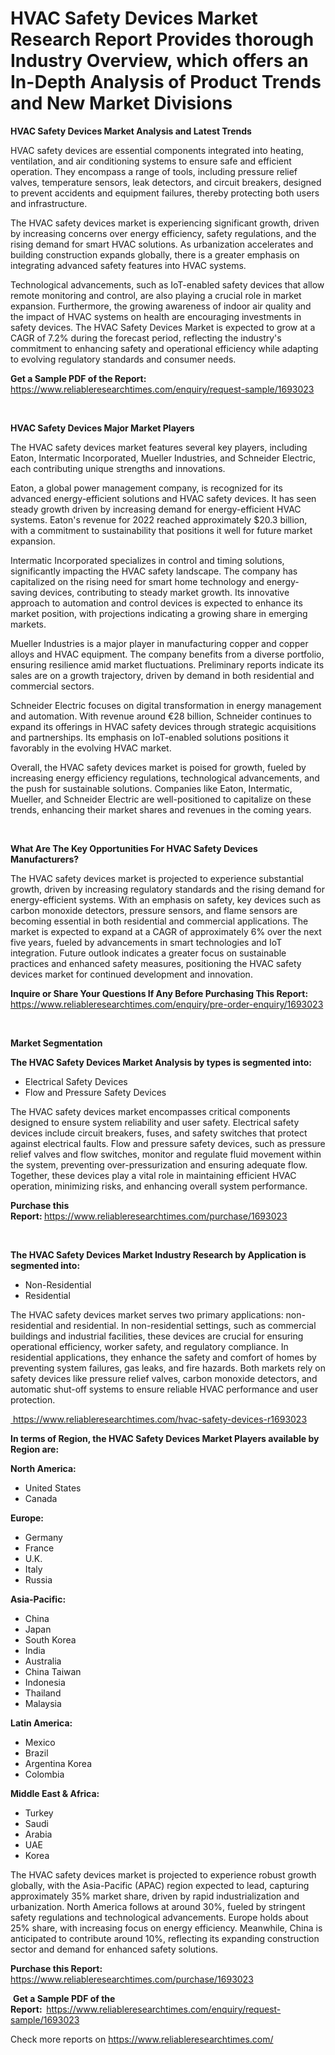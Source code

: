 <p><h1>HVAC Safety Devices Market Research Report Provides thorough Industry Overview, which offers an In-Depth Analysis of Product Trends and New Market Divisions</h1></p><p><strong>HVAC Safety Devices Market Analysis and Latest Trends</strong></p>
<p><p>HVAC safety devices are essential components integrated into heating, ventilation, and air conditioning systems to ensure safe and efficient operation. They encompass a range of tools, including pressure relief valves, temperature sensors, leak detectors, and circuit breakers, designed to prevent accidents and equipment failures, thereby protecting both users and infrastructure.</p><p>The HVAC safety devices market is experiencing significant growth, driven by increasing concerns over energy efficiency, safety regulations, and the rising demand for smart HVAC solutions. As urbanization accelerates and building construction expands globally, there is a greater emphasis on integrating advanced safety features into HVAC systems. </p><p>Technological advancements, such as IoT-enabled safety devices that allow remote monitoring and control, are also playing a crucial role in market expansion. Furthermore, the growing awareness of indoor air quality and the impact of HVAC systems on health are encouraging investments in safety devices. The HVAC Safety Devices Market is expected to grow at a CAGR of 7.2% during the forecast period, reflecting the industry's commitment to enhancing safety and operational efficiency while adapting to evolving regulatory standards and consumer needs.</p></p>
<p><strong>Get a Sample PDF of the Report:&nbsp;</strong> <a href="https://www.reliableresearchtimes.com/enquiry/request-sample/1693023?utm_campaign=3067&utm_medium=2&utm_source=Github&utm_content=ia&utm_term=10042025&utm_id=hvac-safety-devices">https://www.reliableresearchtimes.com/enquiry/request-sample/1693023</a></p>
<p>&nbsp;</p>
<p><strong>HVAC Safety Devices Major Market Players</strong></p>
<p><p>The HVAC safety devices market features several key players, including Eaton, Intermatic Incorporated, Mueller Industries, and Schneider Electric, each contributing unique strengths and innovations.</p><p>Eaton, a global power management company, is recognized for its advanced energy-efficient solutions and HVAC safety devices. It has seen steady growth driven by increasing demand for energy-efficient HVAC systems. Eaton's revenue for 2022 reached approximately $20.3 billion, with a commitment to sustainability that positions it well for future market expansion.</p><p>Intermatic Incorporated specializes in control and timing solutions, significantly impacting the HVAC safety landscape. The company has capitalized on the rising need for smart home technology and energy-saving devices, contributing to steady market growth. Its innovative approach to automation and control devices is expected to enhance its market position, with projections indicating a growing share in emerging markets.</p><p>Mueller Industries is a major player in manufacturing copper and copper alloys and HVAC equipment. The company benefits from a diverse portfolio, ensuring resilience amid market fluctuations. Preliminary reports indicate its sales are on a growth trajectory, driven by demand in both residential and commercial sectors.</p><p>Schneider Electric focuses on digital transformation in energy management and automation. With revenue around €28 billion, Schneider continues to expand its offerings in HVAC safety devices through strategic acquisitions and partnerships. Its emphasis on IoT-enabled solutions positions it favorably in the evolving HVAC market.</p><p>Overall, the HVAC safety devices market is poised for growth, fueled by increasing energy efficiency regulations, technological advancements, and the push for sustainable solutions. Companies like Eaton, Intermatic, Mueller, and Schneider Electric are well-positioned to capitalize on these trends, enhancing their market shares and revenues in the coming years.</p></p>
<p>&nbsp;</p>
<p><strong>What Are The Key Opportunities For HVAC Safety Devices Manufacturers?</strong></p>
<p><p>The HVAC safety devices market is projected to experience substantial growth, driven by increasing regulatory standards and the rising demand for energy-efficient systems. With an emphasis on safety, key devices such as carbon monoxide detectors, pressure sensors, and flame sensors are becoming essential in both residential and commercial applications. The market is expected to expand at a CAGR of approximately 6% over the next five years, fueled by advancements in smart technologies and IoT integration. Future outlook indicates a greater focus on sustainable practices and enhanced safety measures, positioning the HVAC safety devices market for continued development and innovation.</p></p>
<p><strong>Inquire or Share Your Questions If Any Before Purchasing This Report:</strong> <a href="https://www.reliableresearchtimes.com/enquiry/pre-order-enquiry/1693023?utm_campaign=3067&utm_medium=2&utm_source=Github&utm_content=ia&utm_term=10042025&utm_id=hvac-safety-devices">https://www.reliableresearchtimes.com/enquiry/pre-order-enquiry/1693023</a></p>
<p>&nbsp;</p>
<p><strong>Market Segmentation</strong></p>
<p><strong>The HVAC Safety Devices Market Analysis by types is segmented into:</strong></p>
<p><ul><li>Electrical Safety Devices</li><li>Flow and Pressure Safety Devices</li></ul></p>
<p><p>The HVAC safety devices market encompasses critical components designed to ensure system reliability and user safety. Electrical safety devices include circuit breakers, fuses, and safety switches that protect against electrical faults. Flow and pressure safety devices, such as pressure relief valves and flow switches, monitor and regulate fluid movement within the system, preventing over-pressurization and ensuring adequate flow. Together, these devices play a vital role in maintaining efficient HVAC operation, minimizing risks, and enhancing overall system performance.</p></p>
<p><strong>Purchase this Report:&nbsp;</strong><a href="https://www.reliableresearchtimes.com/purchase/1693023?utm_campaign=3067&utm_medium=2&utm_source=Github&utm_content=ia&utm_term=10042025&utm_id=hvac-safety-devices">https://www.reliableresearchtimes.com/purchase/1693023</a></p>
<p>&nbsp;</p>
<p><strong>The HVAC Safety Devices Market Industry Research by Application is segmented into:</strong></p>
<p><ul><li>Non-Residential</li><li>Residential</li></ul></p>
<p><p>The HVAC safety devices market serves two primary applications: non-residential and residential. In non-residential settings, such as commercial buildings and industrial facilities, these devices are crucial for ensuring operational efficiency, worker safety, and regulatory compliance. In residential applications, they enhance the safety and comfort of homes by preventing system failures, gas leaks, and fire hazards. Both markets rely on safety devices like pressure relief valves, carbon monoxide detectors, and automatic shut-off systems to ensure reliable HVAC performance and user protection.</p></p>
<p><a href="https://www.reliableresearchtimes.com/hvac-safety-devices-r1693023?utm_campaign=3067&utm_medium=2&utm_source=Github&utm_content=ia&utm_term=10042025&utm_id=hvac-safety-devices">&nbsp;https://www.reliableresearchtimes.com/hvac-safety-devices-r1693023</a></p>
<p><strong>In terms of Region, the HVAC Safety Devices Market Players available by Region are:</strong></p>
<p>
    <p> <strong> North America: </strong>
        <ul>
            <li>United States</li>
            <li>Canada</li>
        </ul>
        </p> 
    <p> <strong> Europe: </strong>
        <ul>
            <li>Germany</li>
            <li>France</li>
            <li>U.K.</li>
            <li>Italy</li>
            <li>Russia</li>
        </ul>
        </p> 
    <p> <strong> Asia-Pacific: </strong>
        <ul>
            <li>China</li>
            <li>Japan</li>
            <li>South Korea</li>
            <li>India</li>
            <li>Australia</li>
            <li>China Taiwan</li>
            <li>Indonesia</li>
            <li>Thailand</li>
            <li>Malaysia</li>
        </ul>
        </p> 
    <p> <strong> Latin America: </strong>
        <ul>
            <li>Mexico</li>
            <li>Brazil</li>
            <li>Argentina Korea</li>
            <li>Colombia</li>
        </ul>
        </p> 
    <p> <strong> Middle East & Africa: </strong>
        <ul>
            <li>Turkey</li>
            <li>Saudi</li>
            <li>Arabia</li>
            <li>UAE</li>
            <li>Korea</li>
        </ul>
    </p>
    </p>
<p><p>The HVAC safety devices market is projected to experience robust growth globally, with the Asia-Pacific (APAC) region expected to lead, capturing approximately 35% market share, driven by rapid industrialization and urbanization. North America follows at around 30%, fueled by stringent safety regulations and technological advancements. Europe holds about 25% share, with increasing focus on energy efficiency. Meanwhile, China is anticipated to contribute around 10%, reflecting its expanding construction sector and demand for enhanced safety solutions.</p></p>
<p><strong>Purchase this Report: </strong><a href="https://www.reliableresearchtimes.com/purchase/1693023?utm_campaign=3067&utm_medium=2&utm_source=Github&utm_content=ia&utm_term=10042025&utm_id=hvac-safety-devices">https://www.reliableresearchtimes.com/purchase/1693023</a></p>
<p>&nbsp;<strong>Get a Sample PDF of the Report:&nbsp;&nbsp;</strong><a href="https://www.reliableresearchtimes.com/enquiry/request-sample/1693023?utm_campaign=3067&utm_medium=2&utm_source=Github&utm_content=ia&utm_term=10042025&utm_id=hvac-safety-devices">https://www.reliableresearchtimes.com/enquiry/request-sample/1693023</a></p>
<p><strong></strong></p>
<p>Check more reports on <a href="https://www.reliableresearchtimes.com/?utm_campaign=3067&utm_medium=2&utm_source=Github&utm_content=ia&utm_term=10042025&utm_id=hvac-safety-devices">https://www.reliableresearchtimes.com/</a></p>